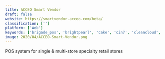 ```yaml
---
title: ACCEO Smart Vendor
draft: false 
website: https://smartvendor.acceo.com/beta/
classification: ['']
platform: ['Web']
keywords: ['brigade_pos', 'brightpearl', 'cake', 'cin7', 'cleancloud', 'ezrentout', 'microbiz_pos', 'payment_depot', 'retailedge', 'sapaad', 'simpleconsign', 'upserve_pos', 'veeqo', 'vend', 'vivonet', 'ivend_retail', 'talech']
image: 2020/04/ACCEO-Smart-Vendor.png
---
```

POS system for single & multi-store specialty retail stores